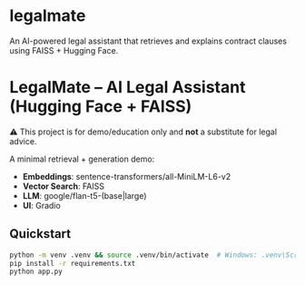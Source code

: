 # legalmate
An AI-powered legal assistant that retrieves and explains contract clauses using FAISS + Hugging Face.
# LegalMate – AI Legal Assistant (Hugging Face + FAISS)

⚠️ This project is for demo/education only and **not** a substitute for legal advice.

A minimal retrieval + generation demo:
- **Embeddings**: sentence-transformers/all-MiniLM-L6-v2
- **Vector Search**: FAISS
- **LLM**: google/flan-t5-(base|large)
- **UI**: Gradio

## Quickstart
```bash
python -m venv .venv && source .venv/bin/activate  # Windows: .venv\Scripts\activate
pip install -r requirements.txt
python app.py
